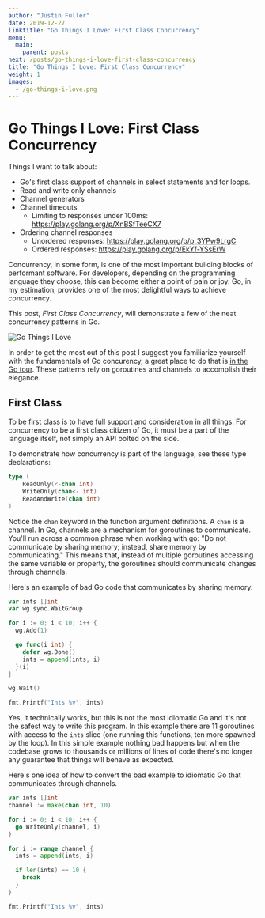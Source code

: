 ```yaml
---
author: "Justin Fuller"
date: 2019-12-27
linktitle: "Go Things I Love: First Class Concurrency"
menu:
  main:
    parent: posts
next: /posts/go-things-i-love-first-class-concurrency
title: "Go Things I Love: First Class Concurrency"
weight: 1
images:
  - /go-things-i-love.png
---
```


# Go Things I Love: First Class Concurrency

Things I want to talk about:
* Go's first class support of channels in select statements and for loops.
* Read and write only channels
* Channel generators
* Channel timeouts
  * Limiting to responses under 100ms: https://play.golang.org/p/XnBSfTeeCX7
* Ordering channel responses
  * Unordered responses: https://play.golang.org/p/p_3YPw9LrgC
  * Ordered responses: https://play.golang.org/p/EkYf-YSsErW

Concurrency, in some form, is one of the most important building blocks of performant software. For developers, depending on the programming language they choose, this can become either a point of pain or joy. Go, in my estimation, provides one of the most delightful ways to achieve concurrency. 

This post, _First Class Concurrency_, will demonstrate a few of the neat concurrency patterns in Go.

<!--more-->

![Go Things I Love](/go-things-i-love.png)

In order to get the most out of this post I suggest you familiarize yourself with the fundamentals of Go concurency, a great place to do that is [in the Go tour](https://tour.golang.org/concurrency/1). These patterns rely on goroutines and channels to accomplish their elegance.

## First Class

To be first class is to have full support and consideration in all things. For concurrency to be a first class citizen of Go, it must be a part of the language itself, not simply an API bolted on the side.

To demonstrate how concurrency is part of the language, see these type declarations:

```go
type (
	ReadOnly(<-chan int)
	WriteOnly(chan<- int)
	ReadAndWrite(chan int)
)
```

Notice the `chan` keyword in the function argument definitions. A `chan` is a channel. In Go, channels are a mechanism for goroutines to communicate. You'll run across a common phrase when working with go: "Do not communicate by sharing memory; instead, share memory by communicating." This means that, instead of multiple goroutines accessing the same variable or property, the goroutines should communicate changes through channels.

Here's an example of bad Go code that communicates by sharing memory.

```go
var ints []int
var wg sync.WaitGroup

for i := 0; i < 10; i++ {
  wg.Add(1)

  go func(i int) {
    defer wg.Done()
    ints = append(ints, i)
  }(i)
}

wg.Wait()

fmt.Printf("Ints %v", ints)
```

Yes, it technically works, but this is not the most idiomatic Go and it's not the safest way to write this program. In this example there are 11 goroutines with access to the `ints` slice (one running this functions, ten more spawned by the loop). In this simple example nothing bad happens but when the codebase grows to thousands or millions of lines of code there's no longer any guarantee that things will behave as expected.

Here's one idea of how to convert the bad example to idiomatic Go that communicates through channels.

```go
var ints []int
channel := make(chan int, 10)

for i := 0; i < 10; i++ {
  go WriteOnly(channel, i)
}

for i := range channel {
  ints = append(ints, i)

  if len(ints) == 10 {
    break
  }
}

fmt.Printf("Ints %v", ints)
```
